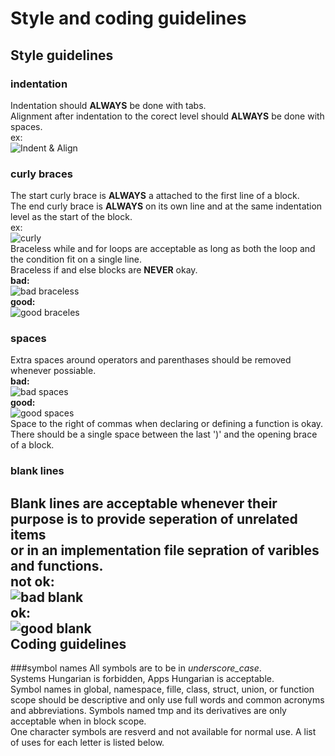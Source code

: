 Style and coding guidelines
===========================
Style guidelines
----------------

### indentation
Indentation should **ALWAYS** be done with tabs.  
Alignment after indentation to the corect level should **ALWAYS** be done with spaces.  
ex:  
![Indent & Align](http://matter123.github.io/mossy2/indent-align.png "Indent & Align")  
### curly braces
The start curly brace is **ALWAYS** a attached to the first line of a block.  
The end curly brace is **ALWAYS** on its own line and at the same indentation level as the start of the block.  
ex:  
![curly](http://matter123.github.io/mossy2/curly.png "proper Curly brace")  
Braceless while and for loops are acceptable as long as both the loop and the condition fit on a single line.  
Braceless if and else blocks are **NEVER** okay.  
**bad:**  
![bad braceless](http://matter123.github.io/mossy2/no-brace-bad.png "braceless if not allowed")  
**good:**  
![good braceles](http://matter123.github.io/mossy2/no-brace-good.png "no extra whitespace")  
### spaces
Extra spaces around operators and parenthases should be removed whenever possiable.  
**bad:**  
![bad spaces](http://matter123.github.io/mossy2/space-bad.png "extra whitespace")  
**good:**  
![good spaces](http://matter123.github.io/mossy2/space-good.png "no extra whitespace")  
Space to the right of commas when declaring or defining a function is okay.  
There should be a single space between the last ')' and the opening brace of a block.  
### blank lines
Blank lines are acceptable whenever their purpose is to provide seperation of unrelated items  
or in an implementation file sepration of varibles and functions.  
**not ok:**  
![bad blank](http://matter123.github.io/mossy2/blank-bad.png "an unacceptable use of blank lines")  
**ok:**  
![good blank](http://matter123.github.io/mossy2/blank-good.png "an acceptable use of blank lines")  
Coding guidelines
-----------------

###symbol names
All symbols are to be in _underscore\_case_.  
Systems Hungarian is forbidden, Apps Hungarian is acceptable.  
Symbol names in global, namespace, fille, class, struct, union, or function scope should be
descriptive and only use full words and common acronyms and abbreviations.
Symbols named tmp and its derivatives are only acceptable when in block scope.  
One character symbols are resverd and not available for normal use. A list of uses for each
letter is listed below.  
